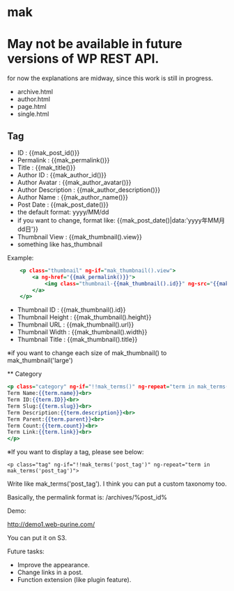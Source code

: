 # mak

# May not be available in future versions of WP REST API.

for now the explanations are midway, since this work is still in progress.

- archive.html
- author.html
- page.html
- single.html

## Tag
- ID : {{mak_post_id()}}
- Permalink : {{mak_permalink()}}
- Title : {{mak_title()}}
- Author ID : {{mak_author_id()}}
- Author Avatar : {{mak_author_avatar()}}
- Author Description : {{mak_author_description()}}
- Author Name : {{mak_author_name()}}
- Post Date : {{mak_post_date()}}
- the default format: yyyy/MM/dd
- if you want to change, format like: {{mak_post_date()|data:'yyyy年MM月dd日'}}
- Thumbnail View : {{mak_thumbnail().view}}
- something like has_thumbnail

Example:

```html:archive.html
	<p class="thumbnail" ng-if="mak_thumbnail().view">
		<a ng-href="{{mak_permalink()}}">
			<img class="thumbnail-{{mak_thumbnail().id}}" ng-src="{{mak_thumbnail().url}}" width="{{mak_thumbnail().width}" height="{{mak_thumbnail().height}}" alt="{{mak_thumbnail().title}}">
		</a>
	</p>
```

- Thumbnail ID : {{mak_thumbnail().id}}
- Thumbnail Height : {{mak_thumbnail().height}}
- Thumbnail URL : {{mak_thumbnail().url}}
- Thumbnail Width : {{mak_thumbnail().width}}
- Thumbnail Title : {{mak_thumbnail().title}}

※if you want to change each size of mak_thumbnail() to mak_thumbnail('large')

** Category

```html:archive.html
<p class="category" ng-if="!!mak_terms()" ng-repeat="term in mak_terms()">
Term Name:{{term.name}}<br>
Term ID:{{term.ID}}<br>
Term Slug:{{term.slug}}<br>
Term Description:{{term.description}}<br>
Term Parent:{{term.parent}}<br>
Term Count:{{term.count}}<br>
Term Link:{{term.link}}<br>
</p>
```

※If you want to display a tag, please see below:

```
<p class="tag" ng-if="!!mak_terms('post_tag')" ng-repeat="term in mak_terms('post_tag')">
```

Write like mak_terms('post_tag'). I think you can put a custom taxonomy too.

Basically, the permalink format is:
/archives/%post_id%


Demo:

http://demo1.web-purine.com/

You can put it on S3.

Future tasks:

- Improve the appearance.
- Change links in a post.
- Function extension (like plugin feature).
